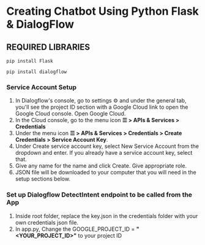 # Creating Chatbot Using Python Flask & DialogFlow

## REQUIRED LIBRARIES
```
pip install Flask
```
```
pip install dialogflow
```
### Service Account Setup
1. In Dialogflow's console, go to settings ⚙ and under the general tab, you'll see the project ID section with a Google Cloud link to open the Google Cloud console. Open Google Cloud.
2. In the Cloud console, go to the menu icon **☰ > APIs & Services > Credentials**
3. Under the menu icon **☰ > APIs & Services > Credentials > Create Credentials > Service Account Key**.
4. Under Create service account key, select New Service Account from the dropdown and enter. If you already have a service account key, select that. 
5. Give any name for the name and click Create. Give appropriate role.
6. JSON file will be downloaded to your computer that you will need in the setup sections below.

### Set up Dialogflow DetectIntent endpoint to be called from the App
1. Inside root folder, replace the key.json in the credentials folder with your own credentials json file. 
2. In app.py, Change the GOOGLE_PROJECT_ID = **"<YOUR_PROJECT_ID>"** to your project ID
